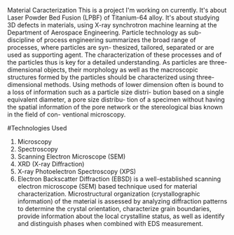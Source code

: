 Material Caracterization
This is a project I'm working on currently. It's about Laser Powder Bed Fusion (LPBF) of Titanium-64 alloy. It's about studying 3D defects in materials, using X-ray synchrotron machine learning at the Department of Aerospace Engineering.
Particle technology as sub-discipline of process engineering summarizes the broad range of processes, where particles are syn- thesized, tailored, separated or are used as supporting agent. The characterization of these processes and of the particles thus is key for a detailed understanding. As particles are three- dimensional objects, their morphology as well as the macroscopic structures formed by the particles should be characterized using three-dimensional methods. Using methods of lower dimension often is bound to a loss of information such as a particle size distri- bution based on a single equivalent diameter, a pore size distribu- tion of a specimen without having the spatial information of the pore network or the stereological bias known in the field of con- ventional microscopy.

#Technologies Used
1. Microscopy 
2. Spectroscopy 
3. Scanning Electron Microscope (SEM)
4. XRD (X-ray Diffraction)
5. X-ray Photoelectron Spectroscopy (XPS)
6. Electron Backscatter Diffraction (EBSD) is a well-established scanning electron microscope (SEM) based technique used for material characterization. Microstructural organization (crystallographic information) of the material is assessed by analyzing diffraction patterns to determine the crystal orientation, characterize grain boundaries, provide information about the local crystalline status, as well as identify and distinguish phases when combined with EDS measurement.

